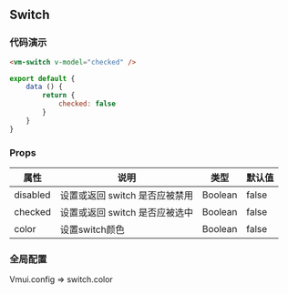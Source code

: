 ## Switch

### 代码演示
```html
<vm-switch v-model="checked" />
```  
```js
export default {
    data () {
        return {
            checked: false
        }
    }
}
```

### Props
属性 | 说明 | 类型 | 默认值
-----|-----|-------|------
disabled | 设置或返回 switch 是否应被禁用 | Boolean | false
checked | 设置或返回 switch 是否应被选中 | Boolean | false
color | 设置switch颜色 | Boolean | false

### 全局配置
Vmui.config => switch.color